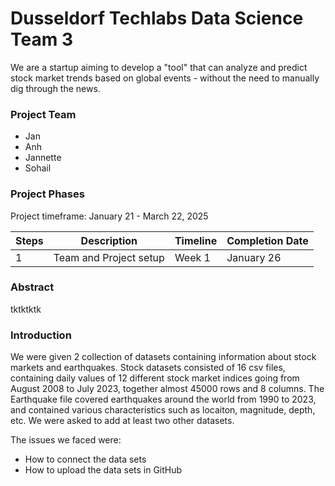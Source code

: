 # Dusseldorf Techlabs Data Science Team 3
We are a startup aiming to develop a "tool" that can analyze and predict stock market trends based on global events - without the need to manually dig through the news.

### Project Team 
- Jan
- Anh
- Jannette
- Sohail


### Project Phases
Project timeframe: January 21 - March 22, 2025

| Steps | Description | Timeline | Completion Date |
| ----------- | ----------- | ----------- | ----------- |
| 1 | Team and Project setup | Week 1 | January 26 |


### Abstract
tktktktk

### Introduction
We were given 2 collection of datasets containing information about stock markets and earthquakes. Stock datasets consisted of 16 csv files, containing daily values of 12 different stock market indices going from August 2008 to July 2023, together almost 45000 rows and 8 columns. The Earthquake file covered earthquakes around the world from 1990 to 2023, and contained various characteristics such as locaiton, magnitude, depth, etc. We were asked to add at least two other datasets.

The issues we faced were:
- How to connect the data sets
- How to upload the data sets in GitHub


